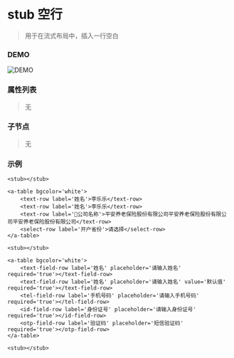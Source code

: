 # stub 空行
> 用于在流式布局中，插入一行空白

### DEMO
![DEMO](https://ohc0dpsgs.qnssl.com/image/service/serviceBanner.jpg)

### 属性列表
> 无

### 子节点
> 无

### 示例
```
<stub></stub>

<a-table bgcolor='white'>
    <text-row label='姓名'>李乐乐</text-row>
    <text-row label='姓名'>李乐乐</text-row>
    <text-row label='公司名称'>平安养老保险股份有限公司平安养老保险股份有限公司平安养老保险股份有限公司</text-row>
    <select-row label='开户省份'>请选择</select-row>
</a-table>

<stub></stub>

<a-table bgcolor='white'>
    <text-field-row label='姓名' placeholder='请输入姓名' required='true'></text-field-row>
    <text-field-row label='姓名' placeholder='请输入姓名' value='默认值' required='true'></text-field-row>
    <tel-field-row label='手机号码' placeholder='请输入手机号码' required='true'></tel-field-row>
    <id-field-row label='身份证号' placeholder='请输入身份证号' required='true'></id-field-row>
    <otp-field-row label='验证码' placeholder='短信验证码' required='true'></otp-field-row>
</a-table>

<stub></stub>
```

### &nbsp;